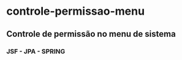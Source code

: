 # controle-permissao-menu
<h2>Controle de permissão no menu de sistema</h2>
<h3>JSF - JPA - SPRING</h3>
<img src="https://dl.dropboxusercontent.com/u/40908183/img/controle_menu.png" alt="">
